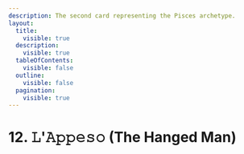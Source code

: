 ```yaml
---
description: The second card representing the Pisces archetype.
layout:
  title:
    visible: true
  description:
    visible: true
  tableOfContents:
    visible: false
  outline:
    visible: false
  pagination:
    visible: true
---
```


# 12. 𝙻'𝙰𝚙𝚙𝚎𝚜𝚘 (The Hanged Man)

